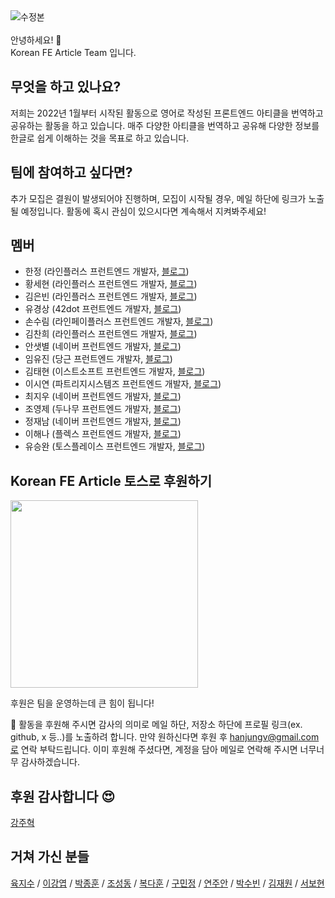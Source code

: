 <img alt="수정본" src="https://github.com/Korean-FE-Article/.github/assets/35371660/014270f8-79be-4b03-bb3c-ced8f5e2ff30" />
<br/><br/>
안녕하세요! 👋 <br/>
Korean FE Article Team 입니다.

## 무엇을 하고 있나요?
저희는 2022년 1월부터 시작된 활동으로 영어로 작성된 프론트엔드 아티클을 번역하고 공유하는 활동을 하고 있습니다. 매주 다양한 아티클을 번역하고 공유해 다양한 정보를 한글로 쉽게 이해하는 것을 목표로 하고 있습니다.

## 팀에 참여하고 싶다면?
추가 모집은 결원이 발생되어야 진행하며, 모집이 시작될 경우, 메일 하단에 링크가 노출될 예정입니다. 활동에 혹시 관심이 있으시다면 계속해서 지켜봐주세요!

## 멤버
* 한정 (라인플러스 프런트엔드 개발자, [블로그](https://medium.com/@junghan92))
* 황세현 (라인플러스 프런트엔드 개발자, [블로그](https://velog.io/@sehyunny))
* 김은빈 (라인플러스 프런트엔드 개발자, [블로그](https://velog.io/@eunbinn))
* 유경상 (42dot 프런트엔드 개발자, [블로그](https://ykss.netlify.app/))
* 손수림 (라인페이플러스 프런트엔드 개발자, [블로그](https://velog.io/@surim014))
* 김찬희 (라인플러스 프런트엔드 개발자, [블로그](https://velog.io/@superlipbalm/posts))
* 안샛별 (네이버 프런트엔드 개발자, [블로그](https://velog.io/@typo/posts))
* 임유진 (당근 프런트엔드 개발자, [블로그](https://emewjin.github.io/))
* 김태현 (이스트소프트 프런트엔드 개발자, [블로그](https://velog.io/@tap_kim/about))
* 이시연 (파트리지시스템즈 프런트엔드 개발자, [블로그](https://medium.com/@ricki-lee))
* 최지우 (네이버 프런트엔드 개발자, [블로그](https://medium.com/@jiwoochoics))
* 조영제 (두나무 프런트엔드 개발자, [블로그](https://siosio3103.medium.com/))
* 정재남 (네이버 프런트엔드 개발자, [블로그](https://roy-jung.github.io/))
* 이해나 (플렉스 프런트엔드 개발자, [블로그](https://hanameee.github.io/))
* 유승완 (토스플레이스 프런트엔드 개발자, [블로그](https://imnotadevleoper.tistory.com/))

## Korean FE Article 토스로 후원하기

<img src="https://github.com/Korean-FE-Article/.github/assets/35371660/78a5cfd2-be23-4768-a2d1-2fe6295a4811" width="300" />

후원은 팀을 운영하는데 큰 힘이 됩니다!

🫶 활동을 후원해 주시면 감사의 의미로 메일 하단, 저장소 하단에 프로필 링크(ex. github, x 등..)를 노출하려 합니다. 만약 원하신다면 후원 후 hanjungv@gmail.com로 연락 부탁드립니다. 이미 후원해 주셨다면, 계정을 담아 메일로 연락해 주시면 너무너무 감사하겠습니다.

## 후원 감사합니다 😍

[강주혁](https://github.com/kangju2000)

## 거쳐 가신 분들

[육지수](https://medium.com/@yujso66) / [이강엽](https://velog.io/@lky5697/posts) / [박종훈](https://velog.io/@jonghunbok/posts) / [조성동](https://github.com/doong-jo) / [복다훈](https://velog.io/@dev_boku/posts) / [구민정](https://velog.io/@cookie004/posts) / [연주안](https://github.com/yeonjuan/dev-blog) / [박수빈](https://soobing.github.io/posts) / [김재원](https://philip21.dev/) / [서보현](https://ktseo41.github.io/blog/)
